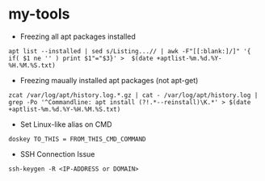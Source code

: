 # my-tools

* Freezing all apt packages installed
~~~
apt list --installed | sed s/Listing...// | awk -F"[[:blank:]/]" '{ if( $1 ne '' ) print $1"="$3}' >  $(date +aptlist-%m.%d.%Y-%H.%M.%S.txt)
~~~

* Freezing maually installed apt packages (not apt-get)
~~~
zcat /var/log/apt/history.log.*.gz | cat - /var/log/apt/history.log | grep -Po '^Commandline: apt install (?!.*--reinstall)\K.*' > $(date +aptlist-%m.%d.%Y-%H.%M.%S.txt)
~~~

* Set Linux-like alias on CMD
~~~
doskey TO_THIS = FROM_THIS_CMD_COMMAND
~~~

* SSH Connection Issue
~~~
ssh-keygen -R <IP-ADDRESS or DOMAIN>
~~~
